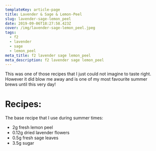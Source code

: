 ```yaml
---
templateKey: article-page
title: Lavender & Sage & Lemon-Peel
slug: lavender-sage-lemon_peel
date: 2019-09-06T18:27:58.423Z
cover: /img/lavender-sage-lemon_peel.jpeg
tags:
  - f2
  - lavender
  - sage
  - lemon_peel
meta_title: f2 lavender sage lemon_peel
meta_description: f2 lavender sage lemon_peel
---
```

This was one of those recipes that I just could not imagine to taste right. However it did blow me away and is one of my most favourite summer brews until this very day!

# Recipes:

The base recipe that I use during summer times:

* 2g fresh lemon peel
* 0.12g dried lavender flowers
* 0.5g fresh sage leaves
* 3.5g sugar

#
